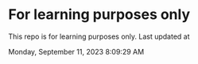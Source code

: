 # For learning purposes only
This repo is for learning purposes only.
Last updated at

Monday, September 11, 2023 8:09:29 AM

